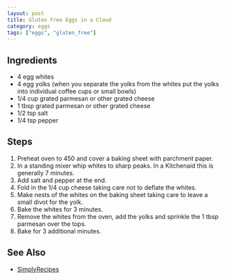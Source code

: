 ```yaml
---
layout: post
title: Gluten Free Eggs in a Cloud
category: eggs
tags: ["eggs", "gluten_free"]
---
```

## Ingredients

* 4 egg whites
* 4 egg yolks (when you separate the yolks from the whites put the yolks into individual coffee cups or small bowls)
* 1/4 cup grated parmesan or other grated cheese
* 1 tbsp grated parmesan or other grated cheese
* 1/2 tsp salt
* 1/4 tsp pepper

## Steps

1. Preheat oven to 450 and cover a baking sheet with parchment paper.
2.  In a standing mixer whip whites to sharp peaks.  In a Kitchenaid this is generally 7 minutes.
3. Add salt and pepper at the end.
4. Fold in the 1/4 cup cheese taking care not to deflate the whites.
5. Make nests of the whites on the baking sheet taking care to leave a small divot for the yolk.
6. Bake the whites for 3 minutes.
7. Remove the whites from the oven, add the yolks and sprinkle the 1 tbsp parmesan over the tops.
8. Bake for 3 additional minutes.

## See Also

* [SimplyRecipes](https://www.simplyrecipes.com/recipes/egg_nests/)
